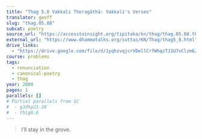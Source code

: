 ```yaml
---
title: "Thag 5.8 Vakkali Theragāthā: Vakkali's Verses"
translator: geoff
slug: "thag.05.08"
subcat: poetry
source_url: "https://accesstoinsight.org/tipitaka/kn/thag/thag.05.08.than.html"
external_url: "https://www.dhammatalks.org/suttas/KN/Thag/thag5_8.html"
drive_links:
  - "https://drive.google.com/file/d/1yqhzvqjcrVDellCrfWhqzTJ1U7vClzm6/view?usp=drivesdk"
course: problems
tags:
  - renunciation
  - canonical-poetry
  - thag
year: 2000
pages: 1
parallels: []
# Partial parallels from SC
#  - g3dhp21-30
#  - thig6.6
---
```


> I’ll stay in the grove.
